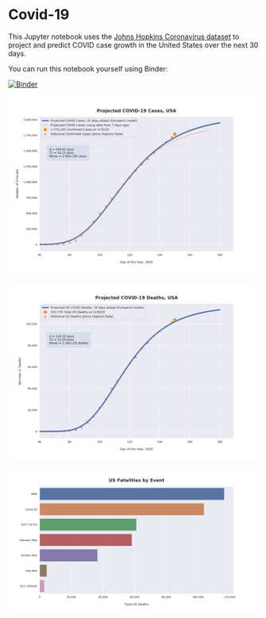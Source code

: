 # Covid-19

This Jupyter notebook uses the [Johns Hopkins Coronavirus dataset](https://github.com/CSSEGISandData/COVID-19/blob/master/README.md) to project and predict COVID case growth in the United States over the next 30 days.

You can run this notebook yourself using Binder:

[![Binder](https://mybinder.org/badge_logo.svg)](https://mybinder.org/v2/gh/bws428/covid-19/master?filepath=covid-projections.nbconvert.ipynb)

![Projected Cases plot](https://raw.githubusercontent.com/bws428/covid-19/master/charts/covid-5.30.20.png)

![Projected Deaths plot](https://raw.githubusercontent.com/bws428/covid-19/master/charts/covid-deaths-5.30.20.png)

![Casualties plot](https://raw.githubusercontent.com/bws428/covid-19/master/charts/casualties.png)

